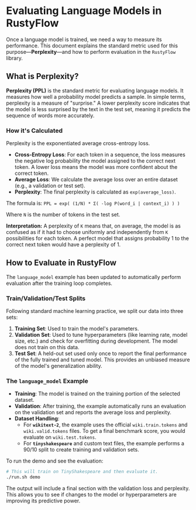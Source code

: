 # Evaluating Language Models in RustyFlow

Once a language model is trained, we need a way to measure its performance. This document explains the standard metric used for this purpose—**Perplexity**—and how to perform evaluation in the `RustyFlow` library.

## What is Perplexity?

**Perplexity (PPL)** is the standard metric for evaluating language models. It measures how well a probability model predicts a sample. In simple terms, perplexity is a measure of "surprise." A lower perplexity score indicates that the model is less surprised by the text in the test set, meaning it predicts the sequence of words more accurately.

### How it's Calculated

Perplexity is the exponentiated average cross-entropy loss.

-   **Cross-Entropy Loss**: For each token in a sequence, the loss measures the negative log probability the model assigned to the correct next token. A lower loss means the model was more confident about the correct token.
-   **Average Loss**: We calculate the average loss over an entire dataset (e.g., a validation or test set).
-   **Perplexity**: The final perplexity is calculated as `exp(average_loss)`.

The formula is:
`PPL = exp( (1/N) * Σ( -log P(word_i | context_i) ) )`

Where `N` is the number of tokens in the test set.

**Interpretation:** A perplexity of `K` means that, on average, the model is as confused as if it had to choose uniformly and independently from `K` possibilities for each token. A perfect model that assigns probability 1 to the correct next token would have a perplexity of 1.

## How to Evaluate in RustyFlow

The `language_model` example has been updated to automatically perform evaluation after the training loop completes.

### Train/Validation/Test Splits

Following standard machine learning practice, we split our data into three sets:

1.  **Training Set**: Used to train the model's parameters.
2.  **Validation Set**: Used to tune hyperparameters (like learning rate, model size, etc.) and check for overfitting during development. The model does not train on this data.
3.  **Test Set**: A held-out set used only once to report the final performance of the fully trained and tuned model. This provides an unbiased measure of the model's generalization ability.

### The `language_model` Example

-   **Training**: The model is trained on the training portion of the selected dataset.
-   **Validation**: After training, the example automatically runs an evaluation on the validation set and reports the average loss and perplexity.
-   **Dataset Handling**:
    -   For **`wikitext-2`**, the example uses the official `wiki.train.tokens` and `wiki.valid.tokens` files. To get a final benchmark score, you would evaluate on `wiki.test.tokens`.
    -   For **`tinyshakespeare`** and custom text files, the example performs a 90/10 split to create training and validation sets.

To run the demo and see the evaluation:
```bash
# This will train on TinyShakespeare and then evaluate it.
./run.sh demo
```

The output will include a final section with the validation loss and perplexity. This allows you to see if changes to the model or hyperparameters are improving its predictive power.
